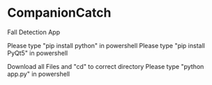 # CompanionCatch
Fall Detection App

Please type "pip install python" in powershell
Please type "pip install PyQt5" in powershell

Download all Files and "cd" to correct directory
Please type "python app.py" in powershell
